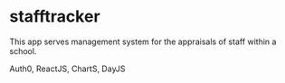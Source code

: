# stafftracker

This app serves management system for the appraisals of staff within a school. 

Auth0, ReactJS, ChartS, DayJS
